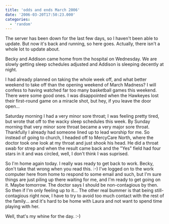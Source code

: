 ```yaml
---
title: 'odds and ends March 2006'
date: '2006-03-20T17:50:23.000'
categories:
  - 'random'
---
```


The server has been down for the last few days, so I haven't been able to update. But now it's back and running, so here goes. Actually, there isn't a whole lot to update about.

Becky and Addison came home from the hospital on Wednesday. We are slowly getting sleep schedules adjusted and Addison is sleeping decently at night.

I had already planned on taking the whole week off, and what better weekend to take off than the opening weekend of March Madness? I will confess to having watched far too many basketball games this weekend. There were some good ones. I was disappointed when the Hawkeyes lost their first-round game on a miracle shot, but hey, if you leave the door open...

Saturday morning I had a very minor sore throat; I was feeling pretty tired, but wrote that off to the wacky sleep schedules this week. By Sunday morning that very minor sore throat became a very major sore throat. Thankfully I already had someone lined up to lead worship for me. So instead of going to church, I headed off to MercyCare North, where the doctor took one look at my throat and just shook his head. He did a throat swab for strep and when the result came back and the "Yes" field had four stars in it and was circled, well, I don't think I was suprised.

So I'm home again today. I really was ready to get back to work. Becky, don't take that wrong when you read this. :-) I've logged on to the work computer here from home to respond to some email and such, but I'm sure things are just piling up there waiting for me, and I'm ready to get going on it. Maybe tomorrow. The doctor says I should be non-contagious by then. So then if I'm only feeling up to it... The other real bummer is that being still-contagious right now, I have to try to avoid too much contact with the rest of the family... and it's hard to be home with Laura and not want to spend time playing with her.

Well, that's my whine for the day. :-)
